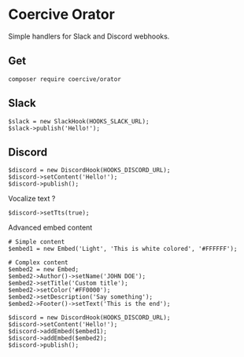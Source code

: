 Coercive Orator
===============

Simple handlers for Slack and Discord webhooks.

Get
---
```
composer require coercive/orator
```

Slack
-----
```
$slack = new SlackHook(HOOKS_SLACK_URL);
$slack->publish('Hello!');
```

Discord
-------
```
$discord = new DiscordHook(HOOKS_DISCORD_URL);
$discord->setContent('Hello!');
$discord->publish();
```

Vocalize text ?
```
$discord->setTts(true);
```

Advanced embed content
```
# Simple content
$embed1 = new Embed('Light', 'This is white colored', '#FFFFFF');

# Complex content
$embed2 = new Embed;
$embed2->Author()->setName('JOHN DOE');
$embed2->setTitle('Custom title');
$embed2->setColor('#FF0000');
$embed2->setDescription('Say something');
$embed2->Footer()->setText('This is the end');

$discord = new DiscordHook(HOOKS_DISCORD_URL);
$discord->setContent('Hello!');
$discord->addEmbed($embed1);
$discord->addEmbed($embed2);
$discord->publish();
```